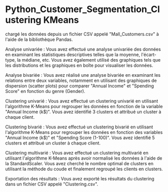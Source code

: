 # Python_Customer_Segmentation_Clustering KMeans

chargé les données depuis un fichier CSV appelé "Mall_Customers.csv" à l'aide de la bibliothèque Pandas.

Analyse univariée : Vous avez effectué une analyse univariée des données en examinant les statistiques descriptives telles que la moyenne, l'écart-type, la médiane, etc. Vous avez également utilisé des graphiques tels que les distributions et les graphiques en boîte pour visualiser les données.

Analyse bivariée : Vous avez réalisé une analyse bivariée en examinant les relations entre deux variables, notamment en utilisant des graphiques de dispersion (scatter plots) pour comparer "Annual Income" et "Spending Score" en fonction du genre (Gender).

Clustering univarié : Vous avez effectué un clustering univarié en utilisant l'algorithme K-Means pour regrouper les données en fonction de la variable "Annual Income (k$)". Vous avez identifié 3 clusters et attribué un cluster à chaque client.

Clustering bivarié : Vous avez effectué un clustering bivarié en utilisant l'algorithme K-Means pour regrouper les données en fonction des variables "Annual Income (k$)" et "Spending Score (1-100)". Vous avez identifié 5 clusters et attribué un cluster à chaque client.

Clustering multivarié : Vous avez effectué un clustering multivarié en utilisant l'algorithme K-Means après avoir normalisé les données à l'aide de la StandardScaler. Vous avez cherché le nombre optimal de clusters en utilisant la méthode du coude et finalement regroupé les clients en clusters.

Exportation des résultats : Vous avez exporté les résultats du clustering dans un fichier CSV appelé "Clustering.csv".
 
